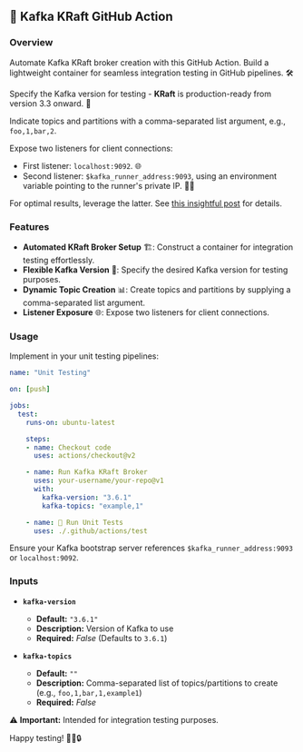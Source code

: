 ## 🚀 Kafka KRaft GitHub Action

### Overview

Automate Kafka KRaft broker creation with this GitHub Action. Build a lightweight container for seamless integration testing in GitHub pipelines. 🛠️

Specify the Kafka version for testing - **KRaft** is production-ready from version 3.3 onward. 🚦

Indicate topics and partitions with a comma-separated list argument, e.g., `foo,1,bar,2`.

Expose two listeners for client connections:
- First listener: `localhost:9092`. 🌐
- Second listener: `$kafka_runner_address:9093`, using an environment variable pointing to the runner's private IP. 🏃‍♂️

For optimal results, leverage the latter. See [this insightful post](https://rmoff.net/2018/08/02/kafka-listeners-explained/) for details.

### Features

- **Automated KRaft Broker Setup** 🏗️: Construct a container for integration testing effortlessly.
- **Flexible Kafka Version** 🔄: Specify the desired Kafka version for testing purposes.
- **Dynamic Topic Creation** 📊: Create topics and partitions by supplying a comma-separated list argument.
- **Listener Exposure** 🌐: Expose two listeners for client connections.

### Usage

Implement in your unit testing pipelines:

```yaml
name: "Unit Testing"

on: [push]

jobs:
  test:
    runs-on: ubuntu-latest

    steps:
    - name: Checkout code
      uses: actions/checkout@v2

    - name: Run Kafka KRaft Broker
      uses: your-username/your-repo@v1
      with:
        kafka-version: "3.6.1"
        kafka-topics: "example,1"

    - name: 🧪 Run Unit Tests
      uses: ./.github/actions/test
  ```

Ensure your Kafka bootstrap server references `$kafka_runner_address:9093` or `localhost:9092`.

### Inputs

- **`kafka-version`**
  - **Default:** `"3.6.1"`
  - **Description:** Version of Kafka to use
  - **Required:** *False* (Defaults to `3.6.1`)

- **`kafka-topics`**
  - **Default:** `""` 
  - **Description:** Comma-separated list of topics/partitions to create (e.g., `foo,1,bar,1,example1`)
  - **Required:** *False*

⚠️ **Important:** Intended for integration testing purposes.

Happy testing! 🎉🐳🔒
